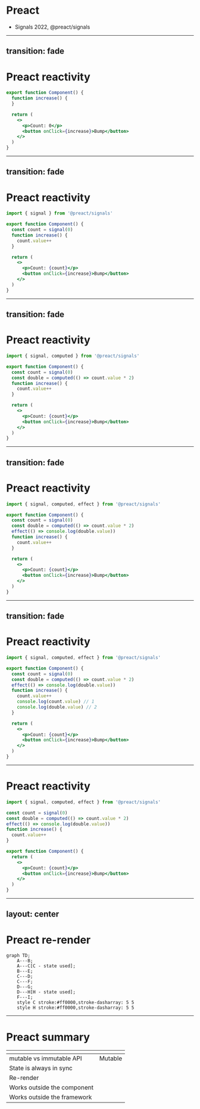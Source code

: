 # Preact

- Signals 2022, @preact/signals

<logos-preact class="text-9xl scale-200 translate-x-3em translate-y-60px" />

---
transition: fade
---

# Preact reactivity
 
```jsx
export function Component() {
  function increase() {
  }

  return (
    <>
      <p>Count: 0</p>
      <button onClick={increase}>Bump</button>
    </>
  )
}
```

---
transition: fade
---

# Preact reactivity
 
```jsx {1,4,6,11}
import { signal } from '@preact/signals'

export function Component() {
  const count = signal(0)
  function increase() {
    count.value++
  }

  return (
    <>
      <p>Count: {count}</p>
      <button onClick={increase}>Bump</button>
    </>
  )
}
```

---
transition: fade
---

# Preact reactivity
 
```jsx {1,5}
import { signal, computed } from '@preact/signals'

export function Component() {
  const count = signal(0)
  const double = computed(() => count.value * 2)
  function increase() {
    count.value++
  }

  return (
    <>
      <p>Count: {count}</p>
      <button onClick={increase}>Bump</button>
    </>
  )
}
```

---
transition: fade
---

# Preact reactivity
 
```jsx {1,6}
import { signal, computed, effect } from '@preact/signals'

export function Component() {
  const count = signal(0)
  const double = computed(() => count.value * 2)
  effect(() => console.log(double.value))
  function increase() {
    count.value++
  }

  return (
    <>
      <p>Count: {count}</p>
      <button onClick={increase}>Bump</button>
    </>
  )
}
```

---
transition: fade
---

# Preact reactivity
 
```jsx {8,9,10}
import { signal, computed, effect } from '@preact/signals'

export function Component() {
  const count = signal(0)
  const double = computed(() => count.value * 2)
  effect(() => console.log(double.value))
  function increase() {
    count.value++
    console.log(count.value) // 1
    console.log(double.value) // 2
  }

  return (
    <>
      <p>Count: {count}</p>
      <button onClick={increase}>Bump</button>
    </>
  )
}
```

---

# Preact reactivity
 
```jsx {3-8}
import { signal, computed, effect } from '@preact/signals'

const count = signal(0)
const double = computed(() => count.value * 2)
effect(() => console.log(double.value))
function increase() {
  count.value++
}

export function Component() {
  return (
    <>
      <p>Count: {count}</p>
      <button onClick={increase}>Bump</button>
    </>
  )
}
```

---
layout: center
---

# Preact re-render

```mermaid
graph TD;
    A---B;
    A---C[C - state used];
    B---E;
    C---D;
    C---F;
    D---G;
    D---H[H - state used];
    F---I;
    style C stroke:#ff0000,stroke-dasharray: 5 5
    style H stroke:#ff0000,stroke-dasharray: 5 5
```

---

# Preact summary

|                                            | <logos-preact class="text-5xl"/>                             |
| ------------------------------------------ | ------------------------------------------------------------ |
| mutable vs immutable API                   | <span v-click>Mutable</span>                                 |
| State is always in sync                    | <emojione-white-heavy-check-mark v-click class="text-2xl"/>  |
| Re-render                                  | <material-symbols-jump-to-element v-click class="text-3xl"/> |
| Works outside the component                | <emojione-white-heavy-check-mark v-click class="text-2xl"/>  |
| Works outside the framework                | <emojione-white-heavy-check-mark v-click class="text-2xl"/>  |